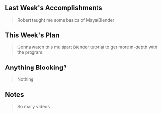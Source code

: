 ## Last Week's Accomplishments

> Robert taught me some basics of Maya/Blender

## This Week's Plan

> Gonna watch this multipart Blender tutorial to get more in-depth with the program.

## Anything Blocking?

> Nothing

## Notes

> So many videos
